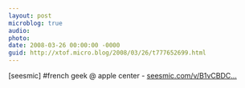 ```yaml
---
layout: post
microblog: true
audio: 
photo: 
date: 2008-03-26 00:00:00 -0000
guid: http://xtof.micro.blog/2008/03/26/t777652699.html
---
```

[seesmic]  #french geek @ apple center - [seesmic.com/v/B1vCBDC...](http://seesmic.com/v/B1vCBDCw9D)
